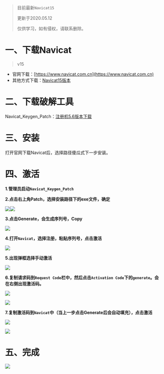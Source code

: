 > 目前最新`Navicat15`
>
> 更新于2020.05.12
>
> 仅供学习，如有侵权，请联系删除。

# 一、下载Navicat

> v15

* 官网下载：[https://www.navicat.com.cn](https://www.navicat.com.cn)
* 其他方式下载：[Navicat15版本](https://pan.geekera.cn/#/main/工具/Navicat/Navicat_Premium/v15)

# 二、下载破解工具

Navicat_Keygen_Patch：[注册机5.6版本下载](https://pan.geekera.cn/#/main/工具/Navicat/Navicat_Keygen_Patch/v5.6)

# 三、安装

打开官网下载Navicat后，选择路径傻瓜式下一步安装。

# 四、激活

**1.管理员启动`Navicat_Keygen_Patch`**

**2.点击右上角Patch，选择安装路径下的exe文件，确定**

![](https://oss.fuzui.net/img/20200512114408.png)![](https://oss.fuzui.net/img/20200512114649.png)



**3.点击Generate，会生成序列号，Copy**

![](https://oss.fuzui.net/img/20200512114833.png)



**4.打开`Navicat`，选择注册，粘贴序列号，点击激活**

![](https://oss.fuzui.net/img/20200512115028.png)



**5.出现弹框选择手动激活**

![](https://oss.fuzui.net/img/20200512115123.png)



**6.复制请求码到`Request Code`栏中，然后点击`Activation Code`下的`generate`。会在右侧出现激活码。**

![](https://oss.fuzui.net/img/20200512115326.png)



![](https://oss.fuzui.net/img/20200512115713.png)



**7.复制激活码到`Navicat`中（当上一步点击Generate后会自动填充），点击激活**

![](https://oss.fuzui.net/img/20200512120024.png)



![](https://oss.fuzui.net/img/20200512120107.png)

# 五、完成

![](https://oss.fuzui.net/img/20200512120210.png)